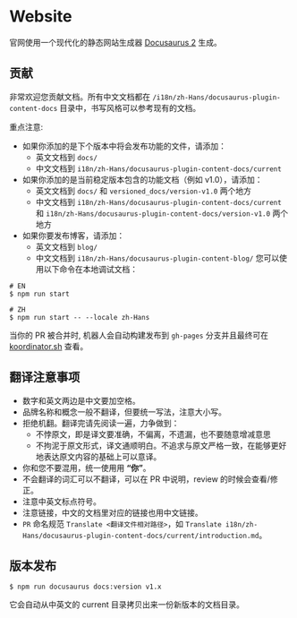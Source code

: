 # Website

官网使用一个现代化的静态网站生成器 [Docusaurus 2](https://docusaurus.io/) 生成。

## 贡献

非常欢迎您贡献文档。所有中文文档都在 `/i18n/zh-Hans/docusaurus-plugin-content-docs` 目录中，书写风格可以参考现有的文档。

重点注意:

- 如果你添加的是下个版本中将会发布功能的文件，请添加：
  - 英文文档到 `docs/`
  - 中文文档到 `i18n/zh-Hans/docusaurus-plugin-content-docs/current`
- 如果你添加的是当前稳定版本包含的功能文档（例如 v1.0），请添加：
  - 英文文档到 `docs/` 和 `versioned_docs/version-v1.0` 两个地方
  - 中文文档到 `i18n/zh-Hans/docusaurus-plugin-content-docs/current` 和 `i18n/zh-Hans/docusaurus-plugin-content-docs/version-v1.0` 两个地方
- 如果你要发布博客，请添加：
   - 英文文档到 `blog/`
   - 中文文档到 `i18n/zh-Hans/docusaurus-plugin-content-blog/`
您可以使用以下命令在本地调试文档：

```
# EN
$ npm run start

# ZH
$ npm run start -- --locale zh-Hans
```

当你的 PR 被合并时, 机器人会自动构建发布到 `gh-pages` 分支并且最终可在 [koordinator.sh](https://koordinator.sh) 查看。

## 翻译注意事项

- 数字和英文两边是中文要加空格。
- 品牌名称和概念一般不翻译，但要统一写法，注意大小写。
- 拒绝机翻。翻译完请先阅读一遍，力争做到：
    - 不悖原文，即是译文要准确，不偏离，不遗漏，也不要随意增减意思
    - 不拘泥于原文形式，译文通顺明白。不追求与原文严格一致，在能够更好地表达原文内容的基础上可以意译。
- 你和您不要混用，统一使用用 **“你”**。
- 不会翻译的词汇可以不翻译，可以在 PR 中说明，review 的时候会查看/修正。
- 注意中英文标点符号。
- 注意链接，中文的文档里对应的链接也用中文链接。
- `PR` 命名规范 `Translate <翻译文件相对路径>`，如 `Translate i18n/zh-Hans/docusaurus-plugin-content-docs/current/introduction.md`。

## 版本发布

```
$ npm run docusaurus docs:version v1.x
```

它会自动从中英文的 current 目录拷贝出来一份新版本的文档目录。
